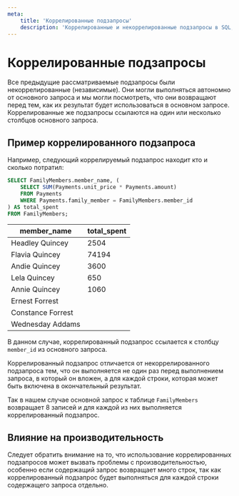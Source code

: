 ```yaml
---
meta:
    title: 'Коррелированные подзапросы'
    description: 'Коррелированные и некоррелированные подзапросы в SQL, их синтаксис'
---
```


# Коррелированные подзапросы

Все предыдущие рассматриваемые подзапросы были некоррелированные (независимые).
Они могли выполняться автономно от основного запроса и мы могли посмотреть, что они возвращают перед тем, как их результат будет использоваться в основном запросе.
Коррелированные же подзапросы ссылаются на один или несколько столбцов основного запроса.

## Пример коррелированного подзапроса

Например, следующий коррелируемый подзапрос находит кто и сколько потратил:

```sql
SELECT FamilyMembers.member_name, (
    SELECT SUM(Payments.unit_price * Payments.amount)
    FROM Payments
    WHERE Payments.family_member = FamilyMembers.member_id
) AS total_spent
FROM FamilyMembers;
```

| member_name       | total_spent |
| ----------------- | ----------- |
| Headley Quincey   | 2504        |
| Flavia Quincey    | 74194       |
| Andie Quincey     | 3600        |
| Lela Quincey      | 650         |
| Annie Quincey     | 1060        |
| Ernest Forrest    | <NULL>      |
| Constance Forrest | <NULL>      |
| Wednesday Addams  | <NULL>      |

В данном случае, коррелированный подзапрос ссылается к столбцу `member_id` из основного запроса.

Коррелированный подзапрос отличается от некоррелированного подзапроса тем,
что он выполняется не один раз перед выполнением запроса, в который он вложен, а для каждой строки, которая может быть включена в окончательный результат.

Так в нашем случае основной запрос к таблице `FamilyMembers` возвращает 8 записей и для каждой из них выполняется коррелированный подзапрос.

## Влияние на производительность

Следует обратить внимание на то, что использование коррелированных подзапросов может вызвать проблемы с производительностью,
особенно если содержащий запрос возвращает много строк, так как коррелированный подзапрос будет выполняться для каждой строки содержащего запроса отдельно.
